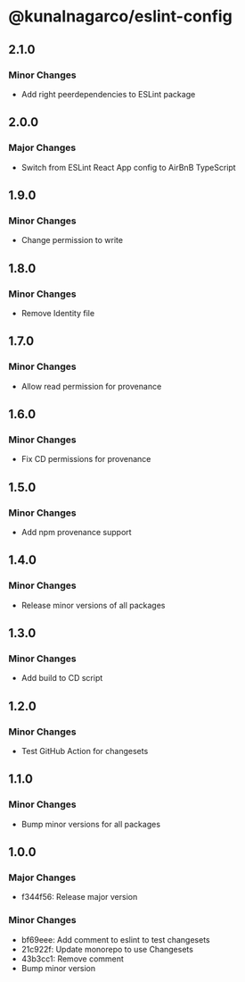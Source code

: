 # @kunalnagarco/eslint-config

## 2.1.0

### Minor Changes

- Add right peerdependencies to ESLint package

## 2.0.0

### Major Changes

- Switch from ESLint React App config to AirBnB TypeScript

## 1.9.0

### Minor Changes

- Change permission to write

## 1.8.0

### Minor Changes

- Remove Identity file

## 1.7.0

### Minor Changes

- Allow read permission for provenance

## 1.6.0

### Minor Changes

- Fix CD permissions for provenance

## 1.5.0

### Minor Changes

- Add npm provenance support

## 1.4.0

### Minor Changes

- Release minor versions of all packages

## 1.3.0

### Minor Changes

- Add build to CD script

## 1.2.0

### Minor Changes

- Test GitHub Action for changesets

## 1.1.0

### Minor Changes

- Bump minor versions for all packages

## 1.0.0

### Major Changes

- f344f56: Release major version

### Minor Changes

- bf69eee: Add comment to eslint to test changesets
- 21c922f: Update monorepo to use Changesets
- 43b3cc1: Remove comment
- Bump minor version
